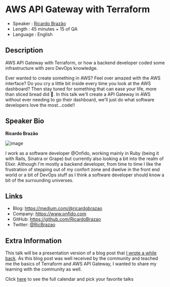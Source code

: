 AWS API Gateway with Terraform
=========================

* Speaker   : [Ricardo Brazão](https://pixels.camp/RicardoBrazao)
* Length    : 45 minutes + 15 of QA
* Language  : English

Description
-----------

AWS API Gateway with Terraform, or how a backend developer coded some infrastructure with zero DevOps knowledge.

Ever wanted to create something in AWS? Feel over amazed with the AWS interface? Do you cry a little bit inside every time you look at the AWS dashboard? Then stay tuned for something that can ease your life, more than sliced bread did 🍞. In this talk we'll create a API Gateway in AWS without ever needing to go their dashboard, we'll just do what software developers love the most...code!!

Speaker Bio
-----------

**Ricardo Brazão**

![image](https://s.gravatar.com/avatar/8e4eccf7185fc3dd26d6f8adf6dcb36c?s=300)

I work as a software developer @Onfido, working mainly in Ruby (being it with Rails, Sinatra or Grape) but currently also looking a bit into the realm of Elixir. Although I'm mostly a backend developer, from time to time I like the frustration of stepping out of my confort zone and dwelve in the front end world or a bit of DevOps stuff as I think a software developer should know a bit of the surrounding universes.

Links
-----

* Blog: https://medium.com/@ricardobrazao
* Company: https://www.onfido.com
* GitHub: https://github.com/RicardoBrazao
* Twitter: [@RicBrazao](https://twitter.com/RicBrazao)

Extra Information
-----------------

This talk will be a presentation version of a blog post that [I wrote a while back](https://medium.com/onfido-tech/aws-api-gateway-with-terraform-7a2bebe8b68f). As this blog post was well received by the community and teached me the basics of Terraform and AWS API Gateway, I wanted to share my learning with the community as well.

Click [here][1] to see the full calendar and pick your favorite talks

[1]: https://pixels.camp/schedule/
